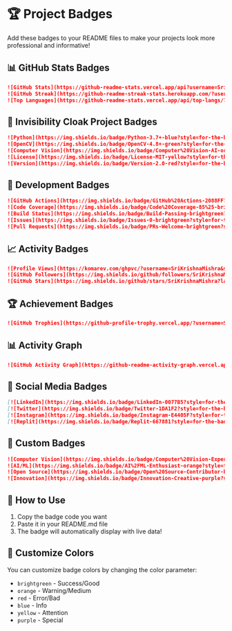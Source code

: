 # 🏆 Project Badges

Add these badges to your README files to make your projects look more professional and informative!

## 📊 **GitHub Stats Badges**

```markdown
![GitHub Stats](https://github-readme-stats.vercel.app/api?username=SriKrishnaMishra&show_icons=true&theme=radical&hide_border=true)
![GitHub Streak](https://github-readme-streak-stats.herokuapp.com/?user=SriKrishnaMishra&theme=radical&hide_border=true)
![Top Languages](https://github-readme-stats.vercel.app/api/top-langs/?username=SriKrishnaMishra&layout=compact&theme=radical&hide_border=true)
```

## 🧥 **Invisibility Cloak Project Badges**

```markdown
![Python](https://img.shields.io/badge/Python-3.7+-blue?style=for-the-badge&logo=python)
![OpenCV](https://img.shields.io/badge/OpenCV-4.8+-green?style=for-the-badge&logo=opencv)
![Computer Vision](https://img.shields.io/badge/Computer%20Vision-AI-orange?style=for-the-badge)
![License](https://img.shields.io/badge/License-MIT-yellow?style=for-the-badge)
![Version](https://img.shields.io/badge/Version-2.0-red?style=for-the-badge)
```

## 🚀 **Development Badges**

```markdown
![GitHub Actions](https://img.shields.io/badge/GitHub%20Actions-2088FF?style=for-the-badge&logo=github-actions&logoColor=white)
![Code Coverage](https://img.shields.io/badge/Code%20Coverage-85%25-brightgreen?style=for-the-badge)
![Build Status](https://img.shields.io/badge/Build-Passing-brightgreen?style=for-the-badge)
![Issues](https://img.shields.io/badge/Issues-0-brightgreen?style=for-the-badge)
![Pull Requests](https://img.shields.io/badge/PRs-Welcome-brightgreen?style=for-the-badge)
```

## 📈 **Activity Badges**

```markdown
![Profile Views](https://komarev.com/ghpvc/?username=SriKrishnaMishra&style=flat-square&color=blue)
![GitHub Followers](https://img.shields.io/github/followers/SriKrishnaMishra?label=Followers&style=social)
![GitHub Stars](https://img.shields.io/github/stars/SriKrishnaMishra?label=Stars&style=social)
```

## 🏆 **Achievement Badges**

```markdown
![GitHub Trophies](https://github-profile-trophy.vercel.app/?username=SriKrishnaMishra&theme=radical&no-frame=true&no-bg=false&margin-w=4)
```

## 📊 **Activity Graph**

```markdown
![GitHub Activity Graph](https://github-readme-activity-graph.vercel.app/graph?username=SriKrishnaMishra&theme=radical&hide_border=true)
```

## 🎯 **Social Media Badges**

```markdown
[![LinkedIn](https://img.shields.io/badge/LinkedIn-0077B5?style=for-the-badge&logo=linkedin&logoColor=white)](https://linkedin.com/in/krishna-mishra-621283266)
[![Twitter](https://img.shields.io/badge/Twitter-1DA1F2?style=for-the-badge&logo=twitter&logoColor=white)](https://twitter.com/krishna__00i)
[![Instagram](https://img.shields.io/badge/Instagram-E4405F?style=for-the-badge&logo=instagram&logoColor=white)](https://instagram.com/krishna__00i)
[![Replit](https://img.shields.io/badge/Replit-667881?style=for-the-badge&logo=replit&logoColor=white)](https://replit.com/@pc78391)
```

## 🎨 **Custom Badges**

```markdown
![Computer Vision](https://img.shields.io/badge/Computer%20Vision-Expert-brightgreen?style=for-the-badge)
![AI/ML](https://img.shields.io/badge/AI%2FML-Enthusiast-orange?style=for-the-badge)
![Open Source](https://img.shields.io/badge/Open%20Source-Contributor-blue?style=for-the-badge)
![Innovation](https://img.shields.io/badge/Innovation-Creative-purple?style=for-the-badge)
```

## 📱 **How to Use**

1. Copy the badge code you want
2. Paste it in your README.md file
3. The badge will automatically display with live data!

## 🎨 **Customize Colors**

You can customize badge colors by changing the color parameter:
- `brightgreen` - Success/Good
- `orange` - Warning/Medium
- `red` - Error/Bad
- `blue` - Info
- `yellow` - Attention
- `purple` - Special
